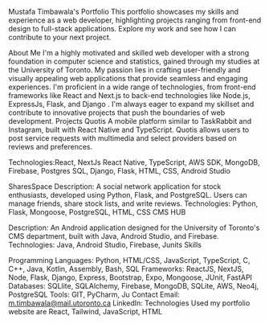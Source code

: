Mustafa Timbawala's Portfolio This portfolio showcases my skills and experience as a web developer, highlighting projects ranging from front-end design to full-stack applications. Explore my work and see how I can contribute to your next project.

About Me I'm a highly motivated and skilled web developer with a strong foundation in computer science and statistics, gained through my studies at the University of Toronto. My passion lies in crafting user-friendly and visually appealing web applications that provide seamless and engaging experiences. I'm proficient in a wide range of technologies, from front-end frameworks like React and Next.js to back-end technologies like Node.js, ExpressJs, Flask, and Django . I'm always eager to expand my skillset and contribute to innovative projects that push the boundaries of web development. Projects Quotis A mobile platform similar to TaskRabbit and Instagram, built with React Native and TypeScript. Quotis allows users to post service requests with multimedia and select providers based on reviews and preferences.

Technologies:React, NextJs React Native, TypeScript, AWS SDK, MongoDB, Firebase, Postgres SQL, Django, Flask, HTML, CSS, Android Studio

SharesSpace Description: A social network application for stock enthusiasts, developed using Python, Flask, and PostgreSQL. Users can manage friends, share stock lists, and write reviews. Technologies: Python, Flask, Mongoose, PostgreSQL, HTML, CSS CMS HUB

Description: An Android application designed for the University of Toronto's CMS department, built with Java, Android Studio, and Firebase. Technologies: Java, Android Studio, Firebase, Junits Skills

Programming Languages: Python, HTML/CSS, JavaScript, TypeScript, C, C++, Java, Kotlin, Assembly, Bash, SQL Frameworks: ReactJS, NextJS, Node, Flask, Django, Express, Bootstrap, Expo, Mongoose, JUnit, FastAPI Databases: SQLlite, SQLAlchemy, Firebase, MongoDB, SQLite, AWS, Neo4j, PostgreSQL Tools: GIT, PyCharm, Ju Contact Email: m.timbawala@mail.utoronto.ca LinkedIn: Technologies Used my portfolio website are React, Tailwind, JavaScript, HTML

